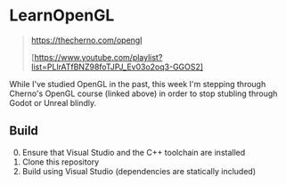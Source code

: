 # LearnOpenGL
> https://thecherno.com/opengl
>
> [https://www.youtube.com/playlist?list=PLlrATfBNZ98foTJPJ_Ev03o2oq3-GGOS2]

While I've studied OpenGL in the past, this week I'm stepping through Cherno's OpenGL course (linked above) in order to stop stubling through Godot or Unreal blindly.

## Build
0. Ensure that Visual Studio and the C++ toolchain are installed
1. Clone this repository
2. Build using Visual Studio (dependencies are statically included)
